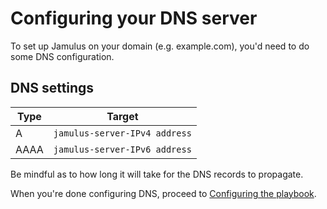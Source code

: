 # Configuring your DNS server

To set up Jamulus on your domain (e.g. example.com), you'd need to do some DNS configuration.


## DNS settings

| Type | Target                        |
|------|-------------------------------|
| A    | `jamulus-server-IPv4 address` |
| AAAA | `jamulus-server-IPv6 address` |

Be mindful as to how long it will take for the DNS records to propagate.

When you're done configuring DNS, proceed to [Configuring the playbook](configuring-playbook.md).
